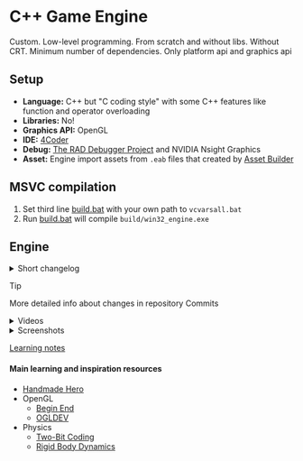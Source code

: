 # C++ Game Engine

Custom. Low-level programming. From scratch and without libs. Without CRT. Minimum number of dependencies. Only platform api and graphics api

## Setup

* **Language:** C++ but "C coding style" with some C++ features like function and operator overloading
* **Libraries:** No!
* **Graphics API:** OpenGL
* **IDE:** [4Coder](https://4coder.net/)
* **Debug:** [The RAD Debugger Project](https://github.com/EpicGamesExt/raddebugger) and NVIDIA Nsight Graphics
* **Asset:** Engine import assets from `.eab` files that created by [Asset Builder](https://github.com/ezexff/asset-builder)

## MSVC compilation

1. Set third line [build.bat](code/build.bat) with your own path to `vcvarsall.bat`
2. Run [build.bat](code/build.bat) will compile `build/win32_engine.exe`

## Engine

<details>
<summary>Short changelog</summary>

* **2025:**
  * Profiler
  * Custom UI from scratch
    * Core and widgets code separation
    * Autolayout algorithm
    * Caching
    * Multiple windows with sort
    * Dragging
    * Resize
    * Padding
    * Unique node ID
    * Node interaction
    * Scroll bars
    * Format string
    * Text clipping
    * Window scrolling with mouse wheel
    * Instanced fast text rendering
  * ImGui disable preprocessor switch
  * Debug collation through custom UI
  * Simple 2d physics
    * Transforms 2d polygons
    * Circle and polygons collision detection+resolution
    * Realistic collision response
    * Static entities
    * Two game modes with physics
    * Physics push buffer and rendering without flipped y
    * Contact points to every entity type and AABB test
    * Resolve collision with rotation and friction
  * Avg stat and ms graph
* **2024:**
  * Changed project structure (win32.exe, engine.dll, renderer.dll, data.eab)
  * Viewer in ImGui for .eab bitmaps
  * Audio through WASAPI
  * Asset system (bitmaps, sounds and fonts)
  * OpenGL shader support with live shader editing
  * Fonts rendering
  * Half-Life 2 movement 
  * Procedurally generated terrain chunks with pits and hills 
  * Directional light and shadows
  * Water entity
  * New rendering system with flags
  * Debug collation
  * Debug info in ImPlot graphs
  * Ortho push buffer for on screen rendering
* **2023:** Started writing [3rd game engine](https://github.com/ezexff/engine) without libs. Using ImGui only in debug build version
  * New rendering system through push buffer
  * Rendering static meshes through one big VBO and animated meshes through multiple VBOs
  * Grass instancing
  * Line segment intersection collisions
  * Fps lock
  * ImGui dev menu
  * Rendering debug elements (lights pos, collision box and etc.)
  * Water
  * Shadow mapping
  * Sim Region implementation from hmh
  * Seamless texture ground rendering
  * Seamless terrain chunk mesh rendering
  * Work queue for multithreading
  * Audio through DirectSound
  * Started Asset system implementation
* **2022:**
  * [Learning advanced OpenGL techniques](https://github.com/ezexff/learning_opengl)
  * [Asset Builder](https://github.com/ezexff/assets_generator)
* **2021:** Started writing [2nd game engine](https://github.com/ezexff/learning_opengl) with GLFW and stb_image
* **2020:** Started learning [Handmade Hero](https://handmadehero.org/) and writing 1st game engine (watched 87 episodes)

</details>

> [!TIP]
> More detailed info about changes in repository Commits

<details>
<summary>Videos</summary>

### 2023-2025

[![2025 Engine](https://img.youtube.com/vi/2owUrXn3sZ4/0.jpg)](https://www.youtube.com/watch?v=2owUrXn3sZ4)

[![Simple Explode](https://img.youtube.com/vi/3DWdf0qmBMg/0.jpg)](https://youtu.be/3DWdf0qmBMg)

### 2020-2022

[![Simple Looting Game](https://img.youtube.com/vi/Fz5yPYOjlAI/0.jpg)](https://www.youtube.com/watch?v=Fz5yPYOjlAI)

[![Some Rendering Techniques](https://img.youtube.com/vi/4fBstHXsY60/0.jpg)](https://www.youtube.com/watch?v=4fBstHXsY60)

[![Equation of Motion](https://img.youtube.com/vi/5f_eacPf-V8/0.jpg)](https://www.youtube.com/watch?v=5f_eacPf-V8)

</details>

<details>
<summary>Screenshots</summary>

### 2025

#### 
<img src="https://i.imgur.com/p97jh6i.png">
<img src="https://i.imgur.com/Wc1NLMI.png">
<img src="https://i.imgur.com/1SvibFp.png">
<img src="https://i.imgur.com/pYjnIlF.png">

### 2024

<img src="https://i.imgur.com/cGDpNIo.png">
<img src="https://i.imgur.com/wWGq702.png">
<img src="https://i.imgur.com/aPd24OJ.png">
<img src="https://i.imgur.com/Xwltila.png">
<img src="https://i.imgur.com/dF5uV3q.png">
<img src="https://i.imgur.com/CTprHxF.png">
<img src="https://i.imgur.com/P8EAYty.png">

### 2023

<img src="https://i.imgur.com/ScSqF2k.png">
<img src="https://i.imgur.com/mNnF25d.png">
<img src="https://i.imgur.com/66SAlev.png">
<img src="https://i.imgur.com/m0dVLfg.png">
<img src="https://i.imgur.com/oRULiTy.png">
<img src="https://i.imgur.com/2WkdFRJ.png">
<img src="https://i.imgur.com/3KfLifH.png">
<img src="https://i.imgur.com/SGAMw7X.png">
<img src="https://i.imgur.com/yoag0Nv.png">
<img src="https://i.imgur.com/qwDYdQb.png">
<img src="https://i.imgur.com/08RFODw.png">
<img src="https://i.imgur.com/DuFitsj.png">
<img src="https://i.imgur.com/ue5gFgL.png">
<img src="https://i.imgur.com/BNUPyQj.png">
<img src="https://i.imgur.com/lFqbDXQ.png">
<img src="https://i.imgur.com/icJtm0k.png">
<img src="https://i.imgur.com/vRpIoxd.png">
<img src="https://i.imgur.com/gW81zeb.png">
<img src="https://i.imgur.com/oZZdn5x.png">

</details>

[Learning notes](https://github.com/ezexff/learning-notes)

#### Main learning and inspiration resources

* [Handmade Hero](https://handmadehero.org/)
* OpenGL
  * [Begin End](https://www.youtube.com/@beginend95)
  * [OGLDEV](https://ogldev.org/)
* Physics
  * [Two-Bit Coding](https://www.youtube.com/@two-bitcoding8018)
  * [Rigid Body Dynamics](https://www.chrishecker.com/Rigid_Body_Dynamics)
